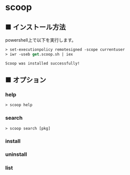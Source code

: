 # scoop
## ■ インストール方法
powershell上で以下を実行します。
```ps
> set-executionpolicy remotesigned -scope currentuser
> iwr -useb get.scoop.sh | iex
```
```
Scoop was installed successfully!
```

## ■ オプション
### help
```ps
> scoop help
```
### search
```
> scoop search [pkg]
```
### install
### uninstall
### list
